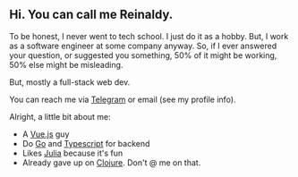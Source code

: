 ## Hi. You can call me Reinaldy. 

To be honest, I never went to tech school. I just do it as a hobby. But, I work as a software engineer at some company anyway.
So, if I ever answered your question, or suggested you something, 50% of it might be working, 50% else might be misleading.

But, mostly a full-stack web dev. 

You can reach me via [Telegram](https://t.me/aldy505) or email (see my profile info).

Alright, a little bit about me:
* A [Vue.js](https://vuejs.org/) guy
* Do [Go](https://golang.org/) and [Typescript](https://www.typescriptlang.org/) for backend
* Likes [Julia](https://julialang.org/) because it's fun
* Already gave up on [Clojure](https://clojure.org/). Don't @ me on that.
